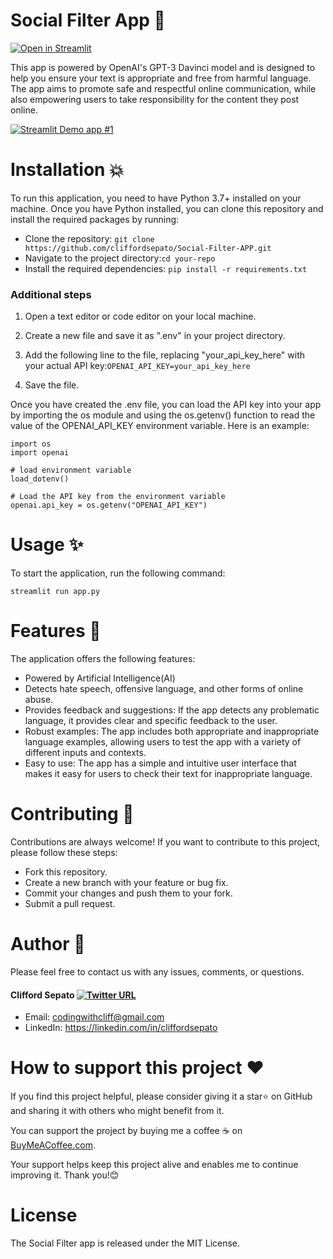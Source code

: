 # Social Filter App 💬
[![Open in Streamlit](https://static.streamlit.io/badges/streamlit_badge_black_white.svg)](https://social-filter.streamlit.app)

This app is powered by OpenAI's GPT-3 Davinci model and is designed to help you ensure your text is appropriate and free from harmful language. The app aims to promote safe and respectful online communication, while also empowering users to take responsibility for the content they post online.

[![Streamlit Demo app #1](https://img.youtube.com/vi/u9BRI4LgMM0/0.jpg)](https://youtu.be/u9BRI4LgMM0)


# Installation 💥

To run this application, you need to have Python 3.7+ installed on your machine. Once you have Python installed, you can clone this repository and install the required packages by running:

- Clone the repository:
`git clone https://github.com/cliffordsepato/Social-Filter-APP.git`
- Navigate to the project directory:`cd your-repo`
- Install the required dependencies:
`pip install -r requirements.txt`

### Additional steps

1. Open a text editor or code editor on your local machine.

2. Create a new file and save it as ".env" in your project directory.

3. Add the following line to the file, replacing "your_api_key_here" with your actual API key:`OPENAI_API_KEY=your_api_key_here`

4. Save the file.

Once you have created the .env file, you can load the API key into your app by importing the os module and using the os.getenv() function to read the value of the OPENAI_API_KEY environment variable. Here is an example:


```
import os
import openai

# load environment variable
load_dotenv()

# Load the API key from the environment variable
openai.api_key = os.getenv("OPENAI_API_KEY")
```

# Usage ✨

To start the application, run the following command:

`streamlit run app.py`

# Features 🚀
The application offers the following features:

* Powered by Artificial Intelligence(AI)
* Detects hate speech, offensive language, and other forms of online abuse.
* Provides feedback and suggestions: If the app detects any problematic language, it provides clear and specific feedback to the user. 
* Robust examples: The app includes both appropriate and inappropriate language examples, allowing users to test the app with a variety of different inputs and contexts.
* Easy to use: The app has a simple and intuitive user interface that makes it easy for users to check their text for inappropriate language.

# Contributing 🤝
Contributions are always welcome! If you want to contribute to this project, please follow these steps:

* Fork this repository.
* Create a new branch with your feature or bug fix.
* Commit your changes and push them to your fork.
* Submit a pull request.


# Author 📝

Please feel free to contact us with any issues, comments, or questions.

#### Clifford Sepato [![Twitter URL](https://img.shields.io/twitter/url/https/twitter.com/bukotsunikki.svg?style=social&label=Follow%20%40csepato)](https://twitter.com/csepato)

- Email: <codingwithcliff@gmail.com>
- LinkedIn: https://linkedin.com/in/cliffordsepato

# How to support this project ❤️

If you find this project helpful, please consider giving it a star⭐ on GitHub and sharing it with others who might benefit from it. 

You can support the project by buying me a coffee ☕️ on [BuyMeACoffee.com](https://BuyMeACoffee.com/dxc2023). 
  
Your support helps keep this project alive and enables me to continue improving it. Thank you!😊

# License

The Social Filter app is released under the MIT License.

